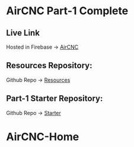 # AirCNC Part-1 Complete

## Live Link
Hosted in Firebase -> [AirCNC](https://aircnc-68403.web.app/)

## Resources Repository:
Github Repo -> [Resources](https://github.com/shakilahmedatik/aircnc-resources)

## Part-1 Starter Repository:
Github Repo -> [Starter](https://github.com/shakilahmedatik/aircnc-part1-starter)

# AirCNC-Home
